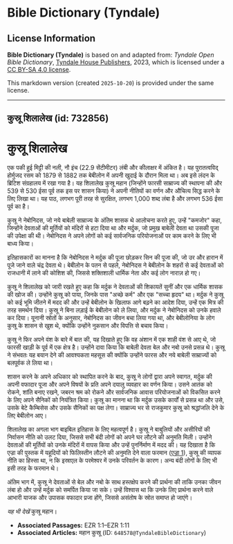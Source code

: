 # Bible Dictionary (Tyndale)

## License Information

**Bible Dictionary (Tyndale)** is based on and adapted from: _Tyndale Open Bible Dictionary_, [Tyndale House Publishers](https://tyndaleopenresources.com/), 2023, which is licensed under a [CC BY-SA 4.0 license](https://creativecommons.org/licenses/by-sa/4.0/legalcode.en).

This markdown version (created `2025-10-20`) is provided under the same license.



--------------------------------

## कुस्रू शिलालेख (id: 732856)

कुस्रू शिलालेख
==============

एक पकी हुई मिट्टी की नली, नौ इंच (22\.9 सेंटीमीटर) लंबी और कीलाक्षर में अंकित है। यह पुरातत्वविद् होर्मुजद रसम को 1879 से 1882 तक बेबीलोन में अपनी खुदाई के दौरान मिला था। अब इसे लंदन के ब्रिटिश संग्रहालय में रखा गया है। यह शिलालेख कुस्रू महान (जिन्होंने फारसी साम्राज्य की स्थापना की और 539 से 530 ईसा पूर्व तक इस पर शासन किया) ने अपनी नीतियों का वर्णन और औचित्य सिद्ध करने के लिए लिखा था। यह पाठ, लगभग पूरी तरह से सुरक्षित, लगभग 1,000 शब्द लंबा है और लगभग 536 ईसा पूर्व का है।

कुस्रू ने नेबोनिदस, जो नये बाबेली साम्राज्य के अंतिम शासक थे आलोचना करते हुए, उन्हें "कमजोर" कहा, जिन्होंने देवताओं की मूर्तियों को मंदिरों से हटा दिया था और मर्दुक, जो प्रमुख बाबेली देवता था उसकी पूजा की उपेक्षा की थी। नेबोनिदस ने अपने लोगों को कई सार्वजनिक परियोजनाओं पर काम करने के लिए भी बाध्य किया।

इतिहासकारों का मानना ​​है कि नेबोनिदस ने मर्दुक की पूजा छोड़कर सिन की पूजा की, जो उर और हारान में पूजे जाने वाले चंद्र देवता थे। बेबीलोन के पतन से पहले, नेबोनिदस ने बेबीलोन के शहरों से कई देवताओं को राजधानी में लाने की कोशिश की, जिससे शक्तिशाली धार्मिक नेता और कई लोग नाराज़ हो गए।

कुस्रू ने शिलालेख को जारी रखते हुए कहा कि मर्दुक ने देवताओं की शिकायतें सुनीं और एक धार्मिक शासक की खोज की। उन्होंने कुस्रू को पाया, जिनके पास "अच्छे कर्म" और एक "सच्चा हृदय" था। मर्दुक ने कुस्रू को कई भूमि जीतने में मदद की और उन्हें बेबीलोन के खिलाफ आगे बढ़ने का आदेश दिया, उन्हें एक मित्र की तरह समर्थन दिया। कुस्रू ने बिना लड़ाई के बेबीलोन को ले लिया, और मर्दुक ने नेबोनिदस को उनके हवाले कर दिया। यूनानी स्रोतों के अनुसार, नेबोनिदस का जीवन बचा लिया गया था, और बेबीलोनिया के लोग कुस्रू के शासन से खुश थे, क्योंकि उन्होंने नुकसान और विपत्ति से बचाव किया।

कुस्रू ने फिर अपने वंश के बारे में बात की, यह दिखाते हुए कि वह अंशान में एक शाही वंश से आए थे, जो फारसी खाड़ी के पूर्व में एक क्षेत्र है। उन्होंने दावा किया कि बाबेली देवता बेल और नबो उनसे प्रसन्न थे। कुस्रू ने संभवतः यह बयान देने की आवश्यकता महसूस की क्योंकि उन्होंने फारस और नये बाबेली साम्राज्यों को बलपूर्वक ले लिया था।

शासन करने के अपने अधिकार को स्थापित करने के बाद, कुस्रू ने लोगों द्वारा अपने स्वागत, मर्दुक की अपनी वफादार पूजा और अपने विषयों के प्रति अपने दयालु व्यवहार का वर्णन किया। उसने आतंक को रोकने, शांति बनाए रखने, जबरन श्रम को रोकने और सार्वजनिक आवास परियोजनाओं को विकसित करने के लिए अपने सैनिकों को नियंत्रित किया। कुस्रू का मानना ​​था कि मर्दुक उसके कार्यों से प्रसन्न था और उसे, उसके बेटे कैम्बिसेस और उसके सैनिकों का पक्ष लेगा। साम्राज्य भर से राजकुमार कुस्रू को श्रद्धांजलि देने के लिए बेबीलोन आए।

शिलालेख का अगला भाग बाइबिल इतिहास के लिए महत्वपूर्ण है। कुस्रू ने बाबुलियों और असीरियों की निर्वासन नीति को उलट दिया, जिससे सभी बंदी लोगों को अपने घर लौटने की अनुमति मिली। उन्होंने देवताओं की मूर्तियों को उनके मंदिरों में वापस किया और उन्हें पुनर्निर्माण में मदद की। यह दिखाता है कि एज्रा की पुस्तक में यहूदियों को फिलिस्तीन लौटने की अनुमति देने वाला फरमान ([एज्रा 1](https://ref.ly/Ezra1:1-Ezra1:11)), कुस्रू की व्यापक नीति का हिस्सा था, न कि इस्राएल के परमेश्वर में उनके परिवर्तन के कारण। अन्य बंदी लोगों के लिए भी इसी तरह के फरमान थे।

अंतिम भाग में, कुस्रू ने देवताओं से बेल और नबो के साथ हस्तक्षेप करने की प्रार्थना की ताकि उनका जीवन लंबा हो और उन्हें मर्दुक को समर्पित किया जा सके। उन्हें विश्वास था कि उनके लिए प्रार्थना करने वाले आभारी याजक और उपासक वफादार प्रजा होंगे, जिससे असंतोष के स्रोत समाप्त हो जाएंगे।

*यह भी देखें* कुस्रू महान।

* **Associated Passages:** EZR 1:1–EZR 1:11
* **Associated Articles:** महान कुस्रू (ID: `648578@TyndaleBibleDictionary`)

